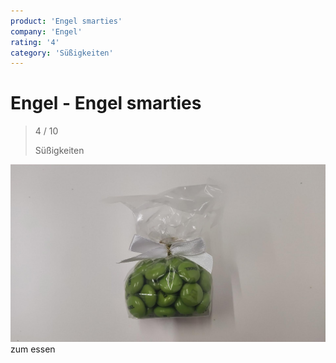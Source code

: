 ```yaml
---
product: 'Engel smarties'
company: 'Engel'
rating: '4'
category: 'Süßigkeiten'
---
```


# Engel - Engel smarties
>
> 4 / 10
>
> Süßigkeiten

![Engel smarties](./assets/engel-engel-smarties-d7dc0bd9-0fa2-4533-964d-e36ee2e21f23.jpg)
zum essen
